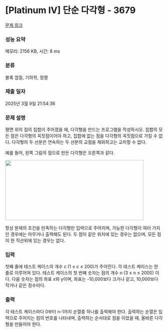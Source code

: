 # [Platinum IV] 단순 다각형 - 3679 

[문제 링크](https://www.acmicpc.net/problem/3679) 

### 성능 요약

메모리: 2156 KB, 시간: 8 ms

### 분류

볼록 껍질, 기하학, 정렬

### 제출 일자

2025년 3월 9일 21:54:36

### 문제 설명

<p>평면 위의 점의 집합이 주어졌을 때, 다각형을 만드는 프로그램을 작성하시오. 집합의 모든 점은 다각형의 꼭짓점이어야 하고, 집합에 없는 점을 다각형의 꼭짓점으로 가질 수 없다. 다각형의 두 선분은 연속하는 두 선분의 교점을 제외하고는 교차할 수 없다.</p>

<p>예를 들어, 왼쪽 그림의 점으로 만든 다각형은 오른쪽과 같다.</p>

<p><img alt="" src="https://www.acmicpc.net/upload/images/spolygon.png" style="height:192px; width:441px"></p>

<p>항상 문제의 조건을 만족하는 다각형만 입력으로 주어지며, 가능한 다각형이 여러 가지인 경우에는 아무거나 출력해도 된다. 두 점이 같은 위치에 있는 경우는 없으며, 모든 점이 한 직선위에 있는 경우는 없다.</p>

### 입력 

 <p>첫째 줄에 테스트 케이스의 개수 c (1 ≤ c ≤ 200)가 주어진다. 각 테스트 케이스는 한 줄로 이루어져 있다. 테스트 케이스의 첫 번째 숫자는 점의 개수 n (3 ≤ n ≤ 2000) 이다. 다음 숫자는 점의 좌표 x와 y이며, 좌표는 -10,000보다 크거나 같고, 10,000보다 작거나 같은 정수이다.</p>

### 출력 

 <p>각 테스트 케이스마다 0부터 n-1까지 순열중 하나를 출력해야 한다. 출력하는 순열은 입력으로 주어지는 점의 번호를 나타내며, 출력하는 순서대로 점을 이었을 때, 올바른 다각형을 만들어야 한다.</p>


